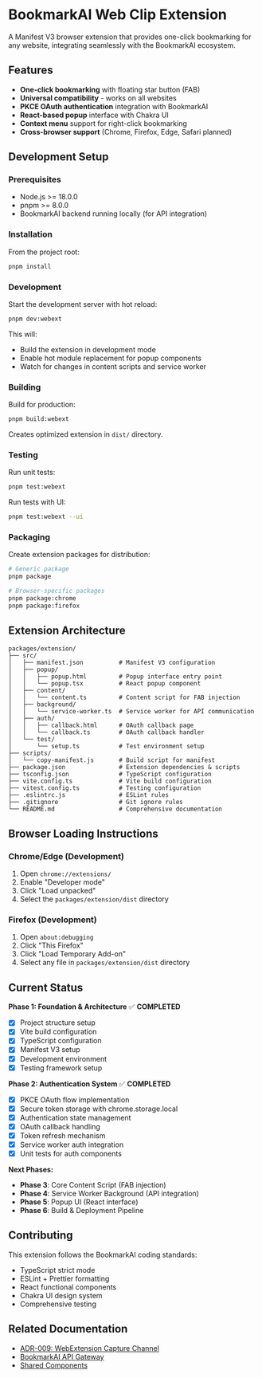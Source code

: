 # BookmarkAI Web Clip Extension

A Manifest V3 browser extension that provides one-click bookmarking for any website, integrating seamlessly with the BookmarkAI ecosystem.

## Features

- **One-click bookmarking** with floating star button (FAB)
- **Universal compatibility** - works on all websites
- **PKCE OAuth authentication** integration with BookmarkAI
- **React-based popup** interface with Chakra UI
- **Context menu** support for right-click bookmarking
- **Cross-browser support** (Chrome, Firefox, Edge, Safari planned)

## Development Setup

### Prerequisites

- Node.js >= 18.0.0
- pnpm >= 8.0.0
- BookmarkAI backend running locally (for API integration)

### Installation

From the project root:

```bash
pnpm install
```

### Development

Start the development server with hot reload:

```bash
pnpm dev:webext
```

This will:
- Build the extension in development mode
- Enable hot module replacement for popup components
- Watch for changes in content scripts and service worker

### Building

Build for production:

```bash
pnpm build:webext
```

Creates optimized extension in `dist/` directory.

### Testing

Run unit tests:

```bash
pnpm test:webext
```

Run tests with UI:

```bash
pnpm test:webext --ui
```

### Packaging

Create extension packages for distribution:

```bash
# Generic package
pnpm package

# Browser-specific packages
pnpm package:chrome
pnpm package:firefox
```

## Extension Architecture

```
packages/extension/
├── src/
│   ├── manifest.json          # Manifest V3 configuration
│   ├── popup/
│   │   ├── popup.html         # Popup interface entry point
│   │   └── popup.tsx          # React popup component
│   ├── content/
│   │   └── content.ts         # Content script for FAB injection
│   ├── background/
│   │   └── service-worker.ts  # Service worker for API communication
│   ├── auth/
│   │   ├── callback.html      # OAuth callback page
│   │   └── callback.ts        # OAuth callback handler
│   └── test/
│       └── setup.ts           # Test environment setup
├── scripts/
│   └── copy-manifest.js       # Build script for manifest
├── package.json               # Extension dependencies & scripts
├── tsconfig.json              # TypeScript configuration
├── vite.config.ts             # Vite build configuration
├── vitest.config.ts           # Testing configuration
├── .eslintrc.js               # ESLint rules
├── .gitignore                 # Git ignore rules
└── README.md                  # Comprehensive documentation
```

## Browser Loading Instructions

### Chrome/Edge (Development)

1. Open `chrome://extensions/`
2. Enable "Developer mode"
3. Click "Load unpacked"
4. Select the `packages/extension/dist` directory

### Firefox (Development)

1. Open `about:debugging`
2. Click "This Firefox"
3. Click "Load Temporary Add-on"
4. Select any file in `packages/extension/dist` directory

## Current Status

**Phase 1: Foundation & Architecture** ✅ **COMPLETED**

- [x] Project structure setup
- [x] Vite build configuration
- [x] TypeScript configuration
- [x] Manifest V3 setup
- [x] Development environment
- [x] Testing framework setup

**Phase 2: Authentication System** ✅ **COMPLETED**

- [x] PKCE OAuth flow implementation
- [x] Secure token storage with chrome.storage.local
- [x] Authentication state management
- [x] OAuth callback handling
- [x] Token refresh mechanism
- [x] Service worker auth integration
- [x] Unit tests for auth components

**Next Phases:**

- **Phase 3**: Core Content Script (FAB injection)
- **Phase 4**: Service Worker Background (API integration)
- **Phase 5**: Popup UI (React interface)
- **Phase 6**: Build & Deployment Pipeline

## Contributing

This extension follows the BookmarkAI coding standards:

- TypeScript strict mode
- ESLint + Prettier formatting
- React functional components
- Chakra UI design system
- Comprehensive testing

## Related Documentation

- [ADR-009: WebExtension Capture Channel](../../docs/architecture/decisions/adr-009-webExtension-capture-channel.md)
- [BookmarkAI API Gateway](../api-gateway/README.md)
- [Shared Components](../shared/README.md)

